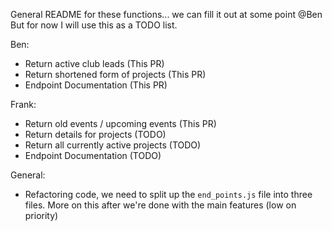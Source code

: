 General README for these functions... we can fill it out at some point @Ben
But for now I will use this as a TODO list.

Ben:
- Return active club leads              (This PR)
- Return shortened form of projects     (This PR)
- Endpoint Documentation                (This PR)

Frank:
- Return old events / upcoming events   (This PR)
- Return details for projects           (TODO)
- Return all currently active projects  (TODO)
- Endpoint Documentation                (TODO)

General:
- Refactoring code, we need to split up the `end_points.js` file into three files. More on this after we're done with the main features (low on priority)
